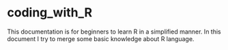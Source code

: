 # coding_with_R
This documentation is for beginners to learn R in a simplified manner. In this document I try to merge some basic knowledge about R language.
